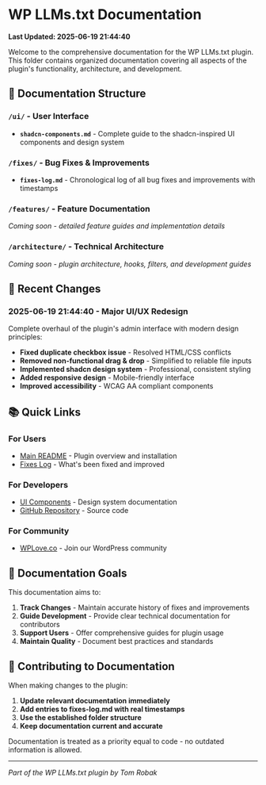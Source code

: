 # WP LLMs.txt Documentation

**Last Updated: 2025-06-19 21:44:40**

Welcome to the comprehensive documentation for the WP LLMs.txt plugin. This folder contains organized documentation covering all aspects of the plugin's functionality, architecture, and development.

## 📁 Documentation Structure

### `/ui/` - User Interface
- **`shadcn-components.md`** - Complete guide to the shadcn-inspired UI components and design system

### `/fixes/` - Bug Fixes & Improvements
- **`fixes-log.md`** - Chronological log of all bug fixes and improvements with timestamps

### `/features/` - Feature Documentation
*Coming soon - detailed feature guides and implementation details*

### `/architecture/` - Technical Architecture
*Coming soon - plugin architecture, hooks, filters, and development guides*

## 🔧 Recent Changes

### 2025-06-19 21:44:40 - Major UI/UX Redesign
Complete overhaul of the plugin's admin interface with modern design principles:

- **Fixed duplicate checkbox issue** - Resolved HTML/CSS conflicts
- **Removed non-functional drag & drop** - Simplified to reliable file inputs
- **Implemented shadcn design system** - Professional, consistent styling
- **Added responsive design** - Mobile-friendly interface
- **Improved accessibility** - WCAG AA compliant components

## 📚 Quick Links

### For Users
- [Main README](../README.md) - Plugin overview and installation
- [Fixes Log](fixes/fixes-log.md) - What's been fixed and improved

### For Developers
- [UI Components](ui/shadcn-components.md) - Design system documentation
- [GitHub Repository](https://github.com/tomrobak/website-llms-txt) - Source code

### For Community
- [WPLove.co](https://wplove.co) - Join our WordPress community

## 🎯 Documentation Goals

This documentation aims to:

1. **Track Changes** - Maintain accurate history of fixes and improvements
2. **Guide Development** - Provide clear technical documentation for contributors
3. **Support Users** - Offer comprehensive guides for plugin usage
4. **Maintain Quality** - Document best practices and standards

## 📝 Contributing to Documentation

When making changes to the plugin:

1. **Update relevant documentation immediately**
2. **Add entries to fixes-log.md with real timestamps**
3. **Use the established folder structure**
4. **Keep documentation current and accurate**

Documentation is treated as a priority equal to code - no outdated information is allowed.

---

*Part of the WP LLMs.txt plugin by Tom Robak* 